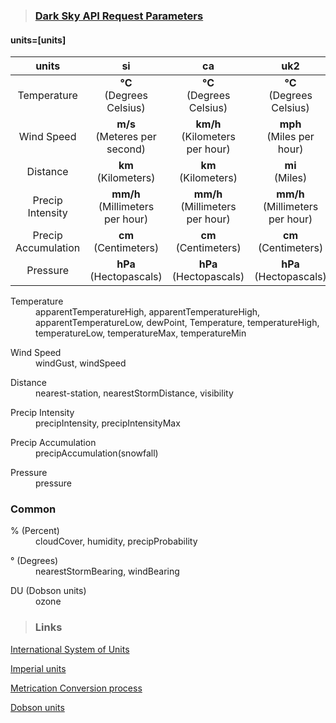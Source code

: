>### [Dark Sky API Request Parameters][1]
[1]:https://darksky.net/dev/docs#forecast-request
#### units=[units] 

|units|si|ca|uk2|us|auto|
|:----------:|:----------:|:----------:|:----------:|:----------:|:----------:|
|Temperature|**°C**<br>(Degrees Celsius)|**°C**<br>(Degrees Celsius)|**°C**<br>(Degrees Celsius)|**°F**<br>(Degrees Fahrenheit)|-|
|Wind Speed|**m/s**<br>(Meteres per second)|**km/h**<br>(Kilometers per hour)|**mph**<br>(Miles per hour)|**mph**<br>(Miles per hour)|-|
|Distance|**km**<br>(Kilometers)|**km**<br>(Kilometers)|**mi**<br>(Miles)|**mi**<br>(Miles)|-|
|Precip Intensity|**mm/h**<br>(Millimeters per hour)|**mm/h**<br>(Millimeters per hour)|**mm/h**<br>(Millimeters per hour)|**in/h**<br>(Inches per hour)|-|
|Precip Accumulation|**cm**<br>(Centimeters)|**cm**<br>(Centimeters)|**cm**<br>(Centimeters)|**in**<br>(Inches)|-|
|Pressure|**hPa**<br>(Hectopascals)|**hPa**<br>(Hectopascals)|**hPa**<br>(Hectopascals)|**mbar**<br>(Millibar)|-|


<dl><dt>Temperature</dt><dd>apparentTemperatureHigh, apparentTemperatureHigh, apparentTemperatureLow, dewPoint,
Temperature, temperatureHigh, temperatureLow, temperatureMax, temperatureMin</dd></dl>
<dl><dt>Wind Speed</dt><dd>windGust, windSpeed</dd></dl>
<dl><dt>Distance</dt><dd>nearest-station, nearestStormDistance, visibility</dd></dl>
<dl><dt>Precip Intensity</dt><dd>precipIntensity, precipIntensityMax</dd></dl>
<dl><dt>Precip Accumulation</dt><dd>precipAccumulation(snowfall)</dd></dl>
<dl><dt>Pressure</dt><dd>pressure</dd></dl>


### Common
<dl><dt>% (Percent)</dt><dd>cloudCover, humidity, precipProbability</dd></dl>
<dl><dt>° (Degrees)</dt><dd>nearestStormBearing, windBearing</dd></dl>
<dl><dt>DU (Dobson units)</dt><dd>ozone</dd></dl>



>### Links

[International System of Units](https://en.wikipedia.org/wiki/International_System_of_Units)

[Imperial units](https://en.wikipedia.org/wiki/Imperial_units)

[Metrication Conversion process](https://en.wikipedia.org/wiki/Metrication#Conversion_process)

[Dobson units](https://en.wikipedia.org/wiki/Dobson_unit)
